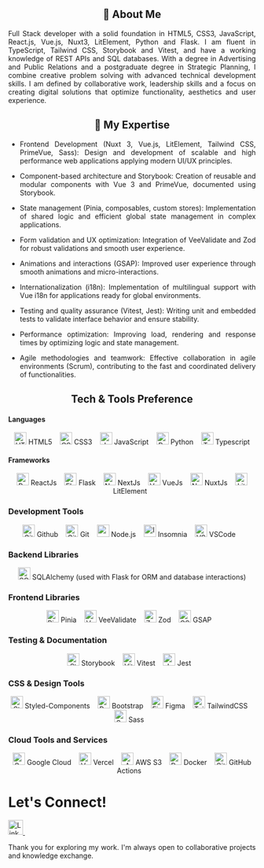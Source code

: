 <div align="center">
  
## 🚀 About Me
<div align="justify">

Full Stack developer with a solid foundation in HTML5, CSS3, JavaScript, React.js, Vue.js, Nuxt3, LitElement, Python and Flask. I am fluent in TypeScript, Tailwind CSS, Storybook and Vitest, and have a working knowledge of REST APIs and SQL databases. With a degree in Advertising and Public Relations and a postgraduate degree in Strategic Planning, I combine creative problem solving with advanced technical development skills. I am defined by collaborative work, leadership skills and a focus on creating digital solutions that optimize functionality, aesthetics and user experience.

</div>

  
## 💼 My Expertise
<div align="justify">

- Frontend Development (Nuxt 3, Vue.js, LitElement, Tailwind CSS, PrimeVue, Sass): Design and development of scalable and high performance web applications applying modern UI/UX principles.

- Component-based architecture and Storybook: Creation of reusable and modular components with Vue 3 and PrimeVue, documented using Storybook.

- State management (Pinia, composables, custom stores): Implementation of shared logic and efficient global state management in complex applications.

- Form validation and UX optimization: Integration of VeeValidate and Zod for robust validations and smooth user experience.

- Animations and interactions (GSAP): Improved user experience through smooth animations and micro-interactions.

- Internationalization (i18n): Implementation of multilingual support with Vue i18n for applications ready for global environments.

- Testing and quality assurance (Vitest, Jest): Writing unit and embedded tests to validate interface behavior and ensure stability.

- Performance optimization: Improving load, rendering and response times by optimizing logic and state management.

- Agile methodologies and teamwork: Effective collaboration in agile environments (Scrum), contributing to the fast and coordinated delivery of functionalities.

</div>


## Tech & Tools Preference
<div align="justify">

#### Languages

<div align="center">
<p>
  <img src="https://cdn-icons-png.flaticon.com/512/732/732212.png" alt="HTML5" height="25px" />&nbsp;HTML5
  &nbsp;&nbsp;
  <img src="https://upload.wikimedia.org/wikipedia/commons/thumb/6/62/CSS3_logo.svg/800px-CSS3_logo.svg.png" alt="CSS3" height="25px" />&nbsp;CSS3
  &nbsp;&nbsp;
  <img src="https://static.vecteezy.com/system/resources/previews/027/127/463/non_2x/javascript-logo-javascript-icon-transparent-free-png.png" alt="JavaScript" height="25px" />&nbsp;JavaScript
  &nbsp;&nbsp;
  <img src="https://cdn3.iconfinder.com/data/icons/logos-and-brands-adobe/512/267_Python-512.png" alt="Python" height="25px" />&nbsp;Python
   &nbsp;&nbsp;
  <img src="https://upload.wikimedia.org/wikipedia/commons/thumb/4/4c/Typescript_logo_2020.svg/2048px-Typescript_logo_2020.svg.png" alt="Typescript" height="25px" />&nbsp;Typescript
</p>
</div>

#### Frameworks

<div align="center">
<p>
  <img src="https://upload.wikimedia.org/wikipedia/commons/thumb/a/a7/React-icon.svg/1150px-React-icon.svg.png" alt="React" height="25px" />&nbsp;ReactJs
  &nbsp;&nbsp;
  <img src="https://static-00.iconduck.com/assets.00/flask-icon-1594x2048-84mjydzf.png" alt="Flask" height="25px" />&nbsp;Flask 
  &nbsp;&nbsp;
  <img src="https://www.datocms-assets.com/75941/1657707878-nextjs_logo.png" alt="NextJs" height="25px" />&nbsp;NextJs
  &nbsp;&nbsp;
  <img src="https://upload.wikimedia.org/wikipedia/commons/thumb/9/95/Vue.js_Logo_2.svg/1184px-Vue.js_Logo_2.svg.png" alt="VueJs" height="25px" />&nbsp;VueJs
  &nbsp;&nbsp;
  <img src="https://nuxt.com/assets/design-kit/icon-green.svg" alt="NuxtJs" height="25px" />&nbsp;NuxtJs
  &nbsp;&nbsp;
  <img src="https://cdn.worldvectorlogo.com/logos/lit-1.svg" alt="LitElement" height="25px" />&nbsp;LitElement
  &nbsp;&nbsp;
</p>
</div>


### Development Tools

<div align="center">
<p>
  <img src="https://cdn-icons-png.flaticon.com/512/25/25231.png" alt="Github" height="25px" />&nbsp;Github
  &nbsp;&nbsp;
  <img src="https://git-scm.com/images/logos/downloads/Git-Icon-1788C.png" alt="Git" height="25px" />&nbsp;Git 
  &nbsp;&nbsp;
  <img src="https://cdn-icons-png.flaticon.com/512/5968/5968322.png" alt="" height="25px" />&nbsp;Node.js
  &nbsp;&nbsp;
  <img src="https://static-00.iconduck.com/assets.00/insomnia-icon-2048x2048-kz1gm1sv.png" alt="Insomnia" height="25px" />&nbsp;Insomnia 
  &nbsp;&nbsp;
  <img src="https://upload.wikimedia.org/wikipedia/commons/thumb/9/9a/Visual_Studio_Code_1.35_icon.svg/512px-Visual_Studio_Code_1.35_icon.svg.png" alt="VSCode" height="25px" />&nbsp;VSCode 
  &nbsp;&nbsp;
</p>
</div>


### Backend Libraries
<div align="center">
 <img src="https://upload.wikimedia.org/wikipedia/commons/thumb/d/d7/SQLAlchemy.svg/160px-SQLAlchemy.svg.png" alt="SQLAlchemy" height="25px" />&nbsp;SQLAlchemy (used with Flask for ORM and database interactions)
</div>

###  Frontend Libraries
<div align="center">
<img src="https://cdn.worldvectorlogo.com/logos/pinia-1.svg" alt="Pinia" height="25px" />&nbsp;Pinia
&nbsp;&nbsp;
<img src="https://raw.githubusercontent.com/logaretm/vee-validate/main/logo.png" alt="VeeValidate" height="25px" />&nbsp;VeeValidate
&nbsp;&nbsp;
<img src="https://zod.dev/logo.svg" alt="Zod" height="25px" />&nbsp;Zod
&nbsp;&nbsp;
<img src="https://cdn.worldvectorlogo.com/logos/gsap-greensock.svg" alt="GSAP" height="25px" />&nbsp;GSAP
&nbsp;&nbsp;
</div>


###  Testing & Documentation
<div align="center">
<img src="https://www.svgrepo.com/show/354397/storybook-icon.svg" alt="Storybook" height="25px" />&nbsp;Storybook
&nbsp;&nbsp;
<img src="https://vitest.dev/logo.svg" alt="Vitest" height="25px" />&nbsp;Vitest
&nbsp;&nbsp;
<img src="https://cdn.freebiesupply.com/logos/large/2x/jest-logo-png-transparent.png" alt="Jest" height="25px" />&nbsp;Jest
&nbsp;&nbsp;
</div>

### CSS & Design Tools
<div align="center">
<p>
  <img src="https://static-00.iconduck.com/assets.00/styled-components-icon-512x223-72cqvkty.png" alt="Styled-Components" height="25px" />&nbsp;Styled-Components
  &nbsp;&nbsp;
  <img src="https://uxwing.com/wp-content/themes/uxwing/download/brands-and-social-media/bootstrap-5-logo-icon.png" alt="Bootstrap" height="25px" />&nbsp;Bootstrap
  &nbsp;&nbsp;
  <img src="https://cdn-icons-png.flaticon.com/512/5968/5968705.png" alt="Figma" height="25px" />&nbsp;Figma
  &nbsp;&nbsp;
  <img src="https://upload.wikimedia.org/wikipedia/commons/thumb/d/d5/Tailwind_CSS_Logo.svg/320px-Tailwind_CSS_Logo.svg.png" alt="TailwindCSS" height="25px" />&nbsp;TailwindCSS
  &nbsp;&nbsp;
  <img src="https://sass-lang.com/assets/img/styleguide/seal-color.png" alt="Sass" height="25px" />&nbsp;Sass
  &nbsp;&nbsp;
</p>
</div>


### Cloud Tools and Services
<div align="center">
<p>
  <img src="https://static-00.iconduck.com/assets.00/google-cloud-icon-512x412-8rnz6wkz.png" alt="Google Cloud" height="25px" />&nbsp;Google Cloud
  &nbsp;&nbsp;
  <img src="https://static.wikia.nocookie.net/logopedia/images/a/a7/Vercel_favicon.svg/revision/latest?cb=20221026155821" alt="Vercel" height="25px" />&nbsp;Vercel 
  &nbsp;&nbsp;
  <img src="https://upload.wikimedia.org/wikipedia/commons/thumb/b/bc/Amazon-S3-Logo.svg/1712px-Amazon-S3-Logo.svg.png" alt="AWS S3" height="25px" />&nbsp;AWS S3 
  &nbsp;&nbsp;
  <img src="https://cdn4.iconfinder.com/data/icons/logos-and-brands/512/97_Docker_logo_logos-512.png" alt="Docker" height="25px" />&nbsp;Docker
  &nbsp;&nbsp;
  <img src="https://avatars.githubusercontent.com/u/65916846?v=4" alt="GitHub Actions" height="25px" />&nbsp;GitHub Actions
  &nbsp;&nbsp;
</p>
</div>
</div>

<div align="justify">
  
# Let's Connect!

<a href="https://www.linkedin.com/in/flavia-fernandezolivera/">
  <img src="https://cdn-icons-png.flaticon.com/256/174/174857.png" alt="LinkedIn" width="30px"/>
</a> &nbsp;&nbsp;

Thank you for exploring my work. I'm always open to collaborative projects and knowledge exchange.

</div>
